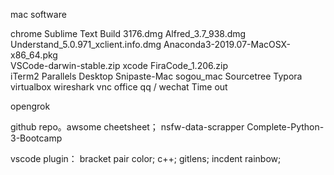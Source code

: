 mac software


chrome
Sublime Text Build 3176.dmg
Alfred_3.7_938.dmg				
Understand_5.0.971_xclient.info.dmg
Anaconda3-2019.07-MacOSX-x86_64.pkg		
VSCode-darwin-stable.zip
xcode
FiraCode_1.206.zip				
iTerm2
Parallels Desktop
Snipaste-Mac
sogou_mac
Sourcetree
Typora
virtualbox
wireshark
vnc
office
qq / wechat
Time out

opengrok


github repo。awsome cheetsheet； 
nsfw-data-scrapper
Complete-Python-3-Bootcamp

vscode plugin：  bracket pair color; c++; gitlens; incdent rainbow; 


